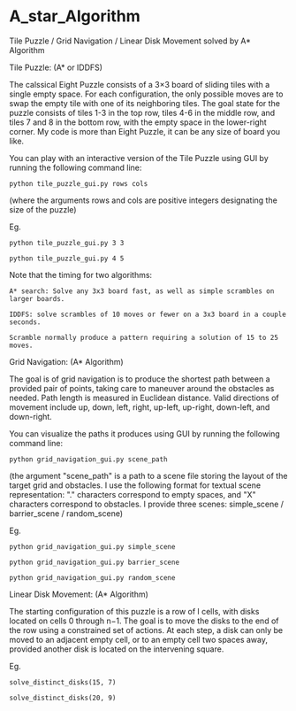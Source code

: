 # A_star_Algorithm
Tile Puzzle / Grid Navigation / Linear Disk Movement solved by A* Algorithm

Tile Puzzle: (A* or IDDFS)

The calssical Eight Puzzle consists of a 3×3 board of sliding tiles with a single empty space. For each configuration, 
the only possible moves are to swap the empty tile with one of its neighboring tiles. The goal state for the puzzle 
consists of tiles 1-3 in the top row, tiles 4-6 in the middle row, and tiles 7 and 8 in the bottom row, with the empty 
space in the lower-right corner. My code is more than Eight Puzzle, it can be any size of board you like.

You can play with an interactive version of the Tile Puzzle using GUI by running the following command line:

    python tile_puzzle_gui.py rows cols

(where the arguments rows and cols are positive integers designating the size of the puzzle)

Eg.

    python tile_puzzle_gui.py 3 3

    python tile_puzzle_gui.py 4 5

Note that the timing for two algorithms:

    A* search: Solve any 3x3 board fast, as well as simple scrambles on larger boards.

    IDDFS: solve scrambles of 10 moves or fewer on a 3x3 board in a couple seconds.

    Scramble normally produce a pattern requiring a solution of 15 to 25 moves.
    
    
Grid Navigation: (A* Algorithm)

The goal is of grid navigation is to produce the shortest path between a provided pair of points, taking care 
to maneuver around the obstacles as needed. Path length is measured in Euclidean distance. Valid directions of 
movement include up, down, left, right, up-left, up-right, down-left, and down-right.

You can visualize the paths it produces using GUI by running the following command line:

    python grid_navigation_gui.py scene_path
    
(the argument "scene_path" is a path to a scene file storing the layout of the target grid 
and obstacles. I use the following format for textual scene representation: "." characters 
correspond to empty spaces, and "X" characters correspond to obstacles. I provide three
scenes: simple_scene / barrier_scene / random_scene)

Eg.

    python grid_navigation_gui.py simple_scene
    
    python grid_navigation_gui.py barrier_scene
    
    python grid_navigation_gui.py random_scene
    
    
Linear Disk Movement: (A* Algorithm)

The starting configuration of this puzzle is a row of l cells, with disks located on cells 0 through n−1. The goal 
is to move the disks to the end of the row using a constrained set of actions. At each step, a disk can only be 
moved to an adjacent empty cell, or to an empty cell two spaces away, provided another disk is located on the 
intervening square.

Eg.

    solve_distinct_disks(15, 7)

    solve_distinct_disks(20, 9)

